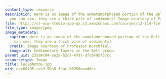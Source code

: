 ```yaml
---
content_type: resource
description: Here is an image of the unmetamorphosed portion of the Belt group. As
  you can see, they are a thick pile of sediments! Image courtesy of Professor Burchfiel.
file: https://ol-ocw-studio-app-qa.s3.amazonaws.com/courses/12-114-field-geology-i-fall-2005/ecc68495cec99bb83dac68260eaaddcc_lec2photo6.jpg
file_type: image/jpeg
image_metadata:
  caption: Here is an image of the unmetamorphosed portion of the Belt group. As you
    can see, they are a thick pile of sediments!
  credit: Image courtesy of Professor Burchfiel.
  image-alt: Sedimentary layers in the Belt group.
parent_uid: 23584c04-be2a-b2c7-4797-dfc0405f37cc
resourcetype: Image
title: lec2photo6.jpg
uid: ecc68495-cec9-9bb8-3dac-68260eaaddcc
---
```

